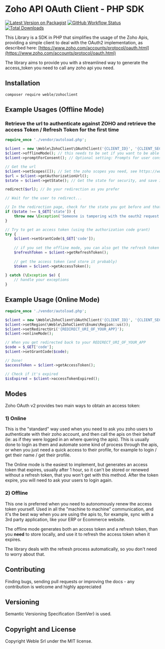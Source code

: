 # Zoho API OAuth Client - PHP SDK

[![Latest Version on Packagist](https://img.shields.io/packagist/v/weble/zohoclient.svg?style=flat-square)](https://packagist.org/packages/weble/zohoclient)
[![GitHub Workflow Status](https://img.shields.io/github/workflow/status/weble/zohoclient/run-tests?label=tests&style=flat-square)](https://github.com/weble/zohoclient/actions?query=workflow%3Arun-tests)
[![Total Downloads](https://img.shields.io/packagist/dt/weble/zohoclient.svg?style=flat-square)](https://packagist.org/packages/weble/zohoclient)

This Library is a SDK in PHP that simplifies the usage of the Zoho Apis, providing a simple client to deal
with the OAuth2 implementation, as described here: [https://www.zoho.com/accounts/protocol/oauth.html](https://www.zoho.com/accounts/protocol/oauth.html)

The library aims to provide you with a streamlined way to generate the access_token you need to call 
any zoho api you need.

## Installation

```
composer require weble/zohoclient 
```

## Example Usages (Offline Mode)

### Retrieve the url to authenticate against ZOHO and retrieve the access Token / Refresh Token for the first time
```php
require_once './vendor/autoload.php';

$client = new \Weble\ZohoClient\OAuthClient('{CLIENT_ID}', '{CLIENT_SECRET}', '{REGION}', '{REDIRECTURL}');
$client->offlineMode(); // this needs to be set if you want to be able to refresh the token
$client->promptForConsent(); // Optional setting: Prompts for user consent each time your app tries to access user credentials.

// Get the url
$client->setScopes([]); // Set the zoho scopes you need, see https://www.zoho.com/crm/developer/docs/api/v2/scopes.html
$url = $client->getAuthorizationUrl();
$state = $client->getState(); // Get the state for security, and save it (usually in session)

redirect($url); // Do your redirection as you prefer

// Wait for the user to redirect...

// In the redirection page, check for the state you got before and that you should've stored
if ($state !== $_GET['state']) {
    throw new \Exception('Someone is tampering with the oauth2 request');
}

// Try to get an access token (using the authorization code grant)
try {
    $client->setGrantCode($_GET['code']);
    
    // if you set the offline mode, you can also get the refresh token here (and store it)
    $refreshToken = $client->getRefreshToken();
    
    // get the access token (and store it probably)
    $token = $client->getAccessToken();
    
} catch (\Exception $e) {
    // handle your exceptions
}
```

## Example Usage (Online Mode)
```php
require_once './vendor/autoload.php';

$client = new \Weble\ZohoClient\OAuthClient('{CLIENT_ID}', '{CLIENT_SECRET}');
$client->setRegion(\Weble\ZohoClient\Enums\Region::us());
$client->setRedirectUri('{REDIRECT_URI_OF_YOUR_APP}');
$client->onlineMode();

// When you get redirected back to your REDIRECT_URI_OF_YOUR_APP
$code = $_GET['code'];
$client->setGrantCode($code);

// Done!
$accessToken = $client->getAccessToken();

// Check if it's expired
$isExpired = $client->accessTokenExpired();

```


## Modes
Zoho OAuth v2 provides two main ways to obtain an access token:

### 1) Online
This is the "standard" way used when you need to ask you zoho users to authenticate with their zoho account, and then
call the apis on their behalf (ie: as if they were logged in an where quering the apis). This is usually done to login as them
and automate some kind of process through the apis, or when you just need a quick access to their profile, for example
to login / get their name / get their profile.

The Online mode is the easiest to implement, but generates an access token that expires, usually after 1 hour, so it can't be stored
or renewed without a refresh token, that you won't get with this method. After the token expire, you will need to ask
your users to login again.

### 2) Offline
This one is preferred when you need to autonomously renew the access token yourself. Used in all the "machine to machine"
communication, and it's the best way when you are using the apis to, for example, sync with a 3rd party application, 
like your ERP or Ecommerce website.

The offline mode generates both an access token and a refresh token, than you **need** to store locally, and use it to refresh
the access token when it expires.

The library deals with the refresh process automatically, so you don't need to worry about that.
    
## Contributing

Finding bugs, sending pull requests or improving the docs - any contribution is welcome and highly appreciated

## Versioning

Semantic Versioning Specification (SemVer) is used.

## Copyright and License

Copyright Weble Srl under the MIT license.
